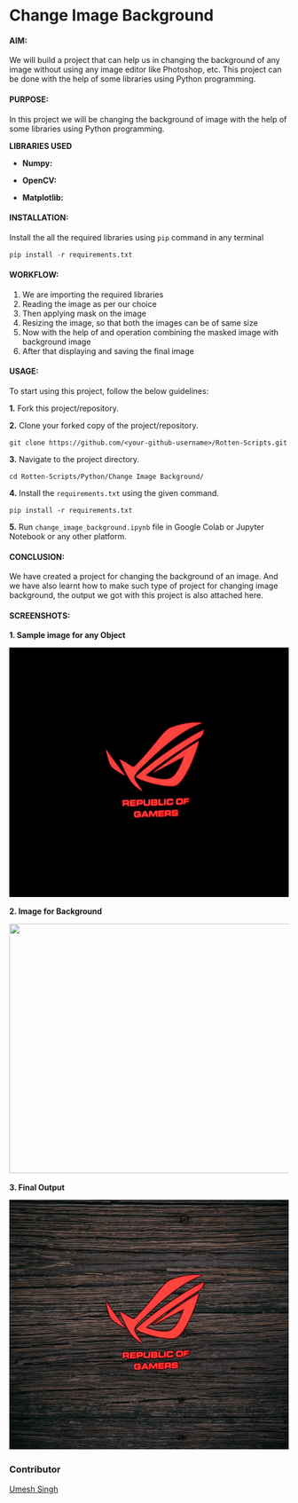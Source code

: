 # Change Image Background

#### AIM:  
We will build a project that can help us in changing the background of any image without using any image editor like Photoshop, etc. This project can be done with the help of some libraries using Python programming.
#### PURPOSE: 

In this project we will be changing the background of image with the help of some libraries using Python programming.

**LIBRARIES USED**
- **Numpy:** 

- **OpenCV:**

- **Matplotlib:** 

#### INSTALLATION:
Install the all the required libraries using `pip` command in any terminal

```python
pip install -r requirements.txt
```

#### WORKFLOW:

1. We are importing the required libraries 
2. Reading the image as per our choice
3. Then applying mask on the image
4. Resizing the image, so that both the images can be of same size
5. Now with the help of and operation combining the masked image with background image
6. After that displaying and saving the final image

#### USAGE:

To start using this project, follow the below guidelines: 

**1.**  Fork this project/repository.

**2.**  Clone your forked copy of the project/repository.

```
git clone https://github.com/<your-github-username>/Rotten-Scripts.git
```

**3.** Navigate to the project directory.

```
cd Rotten-Scripts/Python/Change Image Background/
```

**4.** Install the `requirements.txt` using the given command.

```
pip install -r requirements.txt
```

**5.** Run `change_image_background.ipynb` file in Google Colab or Jupyter Notebook or any other platform.

#### CONCLUSION:
We have created a project for changing the background of an image. And we have also learnt how to make such type of project for changing image background, the output we got with this project is also attached here.

#### SCREENSHOTS:

**1. Sample image for any Object**
<div align="center">

<img width="700" height="450" src="../Change_Image_Background/Images/Asus%20rog%20logo.jpg">
</div>

**2. Image for Background**
<div align="center">

<img width="700" height="450" src="../Change_Image_Background/Images/black wood Background.jpg">
</div>

**3. Final Output**
<div align="center">

<img width="700" height="450" src="../Change_Image_Background/Images/Final_image.png">
</div>


### Contributor
<a href="https://github.com/Umesh-01">Umesh Singh</a>
